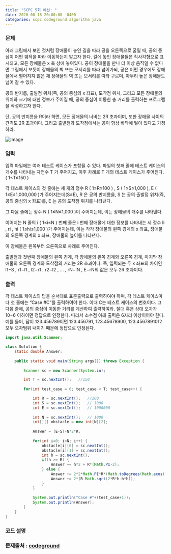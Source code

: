 ```yaml
---
title: "SCPC 5회 예선: "
date: 2020-08-18 20:00:00 -0400
categories: scpc codeground algorithm java
---
```


### 문제
아래 그림에서 보인 것처럼 장애물이 놓인 길을 따라 공을 오른쪽으로 굴릴 때, 공의 중심이 어떤 궤적을 따라 이동하는지 알고자 한다.
길에 놓인 장애물들은 직사각형으로 표시되고, 모든 장애물은 x 축 상에 놓여있다.
공이 장애물을 만나 더 이상 움직일 수 없다면 그림에서 보듯이 장애물의 벽 또는 모서리를 따라 넘어가되, 공은 어떤 경우에도 장애물에서 떨어지지 않은 채 장애물의 벽 또는 모서리를 따라 구르며, 아무리 높은 장애물도 넘어 갈 수 있다. 

공의 반지름, 출발점 위치(즉, 공의 중심의 x 좌표), 도착점 위치, 그리고 모든 장애물의 위치와 크기에 대한 정보가 주어질 때, 공의 중심이 이동한 총 거리를 출력하는 프로그램을 작성하고자 한다. 

단, 공의 반지름을 R이라 하면, 모든 장애물의 너비는 2R 초과이며, 또한 장애물 사이의 간격도 2R 초과이다. 그리고 출발점과 도착점에서는 공이 항상 바닥에 닿아 있다고 가정하라.

![image][logo]

[logo]: https://cdn.codeground.org/resources/6c1f923869/AWtzxBOKABAAUCaq.png "image"


### 입력
입력 파일에는 여러 테스트 케이스가 포함될 수 있다.
파일의 첫째 줄에 테스트 케이스의 개수를 나타내는 자연수 T 가 주어지고,
이후 차례로  T 개의 테스트 케이스가 주어진다. ( 1≤T≤150 ) 

각 테스트 케이스의 첫 줄에는 세 개의 정수 R ( 1≤R≤100 ) , S ( 1≤S≤1,000 ), E ( 1≤E≤1,000,000 )가 주어지는데(S≤E), 
R 은 공의 반지름을, S 는 공의 출발점 위치(즉, 공의 중심의 x 좌표)를, E 는 공의 도착점 위치를 나타낸다.

그 다음 줄에는 정수 N ( 1≤N≤1,000 )이 주어지는데, 이는 장애물의 개수를 나타낸다.

이어지는 N 줄의 i ( 1≤i≤N ) 번째 줄은 i 번째 장애물에 대한 정보를 나타내는 세 정수 li , ri , hi ( 1≤hi≤1,000 )가 주어지는데,
이는 각각 장애물의 왼쪽 경계의 x 좌표, 장애물의 오른쪽 경계의 x 좌표, 장애물의 높이를 나타낸다.

이 장애물은 왼쪽부터 오른쪽으로 차례로 주어진다.

출발점과 첫번째 장애물의 왼쪽 경계, 각 장애물의 왼쪽 경계와 오른쪽 경계, 마지막 장애물의 오른쪽 경계와 도착점의 거리는 2R 초과이다.
즉, 입력되는 두 x 좌표의 차이인 l1−S , r1−l1 , l2−r1 , r2−l2 , … , rN−lN , E−rN의 값은 모두 2R 초과이다.

### 출력
각 테스트 케이스의 답을 순서대로 표준출력으로 출력하여야 하며,
각 테스트 케이스마다 첫 줄에는 “Case #C”를 출력하여야 한다. 이때 C는 테스트 케이스의 번호이다.
그 다음 줄에, 공의 중심이 이동한 거리를 계산하여 출력하여라.
절대 혹은 상대 오차가 10−6 이하이면 정답으로 인정한다.
따라서 소수점 아래 출력은 6자리 이상이어야 한다.
예를 들어, 답이 123.456789이면 123.456791, 123.45678900, 123.4567891012 모두 오차범위 내이기 때문에 정답으로 인정된다.

```java
import java.util.Scanner;

class Solution {
	static double Answer;
	
	public static void main(String args[]) throws Exception	{
		
		Scanner sc = new Scanner(System.in);

		int T = sc.nextInt();	//150
		
		for(int test_case = 0; test_case < T; test_case++) {

			int R = sc.nextInt();	//100
			int S = sc.nextInt();	// 1000
			int E = sc.nextInt();	// 1000000
			
			int N = sc.nextInt();	// 1000
			int[][] obstacle = new int[N][2];
			
			Answer = (E-S)-N*2*R;
			
			for(int i=0; i<N; i++) {
				obstacle[i][0] = sc.nextInt();
				obstacle[i][1] = sc.nextInt();
				int h = sc.nextInt();
				if(h >= R) {
					Answer += h*2 + R*(Math.PI-2);
				} else {
					Answer += 2*2*Math.PI*R*(Math.toDegrees(Math.acos((double)(R-h)/R))/360);
					Answer += 2*(R-Math.sqrt(2*R*h-h*h));
				}
			}
			
			System.out.println("Case #"+(test_case+1));
			System.out.println(Answer);
		}
	}
}
```

### 코드 설명


### 문제출처 : [codeground]

[codeground]: https://www.codeground.org
